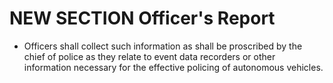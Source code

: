 
# NEW SECTION Officer's Report

- Officers shall collect such information as shall be proscribed by the chief of police as they relate to event data recorders or other information necessary for the effective policing of autonomous vehicles. 

